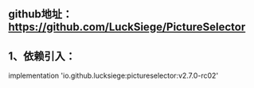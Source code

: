 
## github地址：https://github.com/LuckSiege/PictureSelector

## 1、依赖引入：

implementation 'io.github.lucksiege:pictureselector:v2.7.0-rc02'

